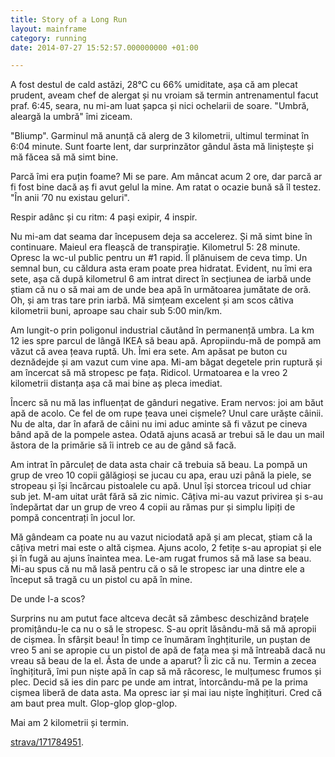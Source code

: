 ```yaml
---
title: Story of a Long Run
layout: mainframe
category: running
date: 2014-07-27 15:52:57.000000000 +01:00

---
```


A fost destul de cald astăzi, 28°C cu 66% umiditate, așa că am plecat prudent, aveam chef de alergat și nu vroiam să termin antrenamentul facut praf. 6:45, seara, nu mi-am luat șapca și nici ochelarii de soare. "Umbră, aleargă la umbră" îmi ziceam.

"Bliump". Garminul mă anunță că alerg de 3 kilometrii, ultimul terminat în 6:04 minute. Sunt foarte lent, dar surprinzător gândul ăsta mă liniștește și mă făcea să mă simt bine.

Parcă îmi era puțin foame? Mi se pare. Am mâncat acum 2 ore, dar parcă ar fi fost bine dacă aș fi avut gelul la mine. Am ratat o ocazie bună să îl testez. "În anii ’70 nu existau geluri".

Respir adânc și cu ritm: 4 pași exipir, 4 inspir.

Nu mi-am dat seama dar începusem deja sa accelerez. Și mă simt bine în continuare. Maieul era fleașcă de transpirație. Kilometrul 5: 28 minute. Opresc la wc-ul public pentru un #1 rapid. Îl plănuisem de ceva timp. Un semnal bun, cu căldura asta eram poate prea hidratat. Evident, nu îmi era sete, așa că după kilometrul 6 am intrat direct în secțiunea de iarbă unde știam că nu o să mai am de unde bea apă în următoarea jumătate de oră. Oh, și am tras tare prin iarbă. Mă simțeam excelent și am scos câtiva kilometrii buni, aproape sau chair sub 5:00 min/km.

Am lungit-o prin poligonul industrial căutând în permanență umbra. La km 12 ies spre parcul de lângă IKEA să beau apă.
Apropiindu-mă de pompă am văzut că avea țeava ruptă. Uh. Îmi era sete. Am apăsat pe buton cu deznădejde și am vazut cum vine apa. Mi-am băgat degetele prin ruptură și am încercat să mă stropesc pe fața. Ridicol. Urmatoarea e la vreo 2 kilometrii distanța așa că mai bine aș pleca imediat.

Încerc să nu mă las influențat de gânduri negative. Eram nervos: joi am băut apă de acolo. Ce fel de om rupe țeava unei cișmele? Unul care urăște câinii. Nu de alta, dar în afară de câini nu imi aduc aminte să fi văzut pe cineva bând apă de la pompele astea. Odată ajuns acasă ar trebui să le dau un mail ăstora de la primărie să îi intreb ce au de gând să facă.

Am intrat în părculeț de data asta chair că trebuia să beau. La pompă un grup de vreo 10 copii gălăgioși se jucau cu apa, erau uzi până la piele, se stropeau și își încărcau pistoalele cu apă. Unul își storcea tricoul ud chiar sub jet. M-am uitat urât fără să zic nimic. Câțiva mi-au vazut privirea și s-au îndepărtat dar un grup de vreo 4 copii au rămas pur și simplu lipiți de pompă concentrați în jocul lor.

Mă gândeam ca poate nu au vazut niciodată apă și am plecat, știam că la câțiva metri mai este o altă cișmea. Ajuns acolo, 2 fetițe s-au apropiat și ele și în fugă au ajuns înaintea mea. Le-am rugat frumos să mă lase sa beau.
Mi-au spus că nu mă lasă pentru că o să le stropesc iar una dintre ele a început să tragă cu un pistol cu apă în mine.

De unde l-a scos?

Surprins nu am putut face altceva decât să zâmbesc deschizând brațele promițându-le ca nu o să le stropesc. S-au oprit lăsându-mă să mă apropii de cișmea. În sfârșit beau! În timp ce înumăram înghțiturile, un puștan de vreo 5 ani se apropie cu un pistol de apă de fața mea și mă întreabă dacă nu vreau să beau de la el. Ăsta de unde a aparut? Îi zic că nu. Termin a zecea înghițitură, îmi pun niște apă în cap să mă răcoresc, le mulțumesc frumos și plec. Decid să ies din parc pe unde am intrat, întorcându-mă pe la prima cișmea liberă de data asta. Ma opresc iar și mai iau niște înghițituri. Cred că am baut prea mult. Glop-glop glop-glop.

Mai am 2 kilometrii și termin.

[strava/171784951](http://www.strava.com/activities/171784951).

